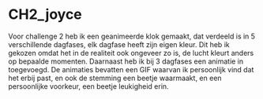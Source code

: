 # CH2_joyce

Voor challenge 2 heb ik een geanimeerde klok gemaakt, dat verdeeld is in 5 verschillende dagfases, elk dagfase heeft zijn eigen kleur.
Dit heb ik gekozen omdat het in de realiteit ook ongeveer zo is, de lucht kleurt anders op bepaalde momenten.
Daarnaast heb ik bij 3 dagfases een animatie in toegevoegd. De animaties bevatten een GIF waarvan ik persoonlijk vind dat het erbij past,
en ook de stemming een beetje waarmaakt, en een persoonlijke voorkeur, een beetje leukigheid erin.
